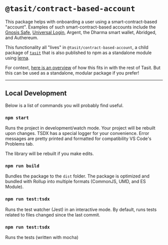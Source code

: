 # `@tasit/contract-based-account`

This package helps with onboarding a user using a smart-contract-based "account". Examples of such smart-contract-based accounts include the [Gnosis Safe](https://safe.gnosis.io/), [Universal Login](https://universallogin.io/), Argent, the Dharma smart wallet, Abridged, and Authereum.

This functionality all "lives" in `@tasit/contract-based-account`, a child package of [`tasit`](https://github.com/tasitlabs/tasit-sdk) that is also published to npm as a standalone module using [lerna](https://lerna.js.org/).

For context, [here is an overview](https://docs.tasit.io/docs/project-layout) of how this fits in with the rest of Tasit. But this can be used as a standalone, modular package if you prefer!

---

## Local Development

Below is a list of commands you will probably find useful.

### `npm start`

Runs the project in development/watch mode. Your project will be rebuilt upon changes. TSDX has a special logger for your convenience. Error messages are pretty printed and formatted for compatibility VS Code's Problems tab.

The library will be rebuilt if you make edits.

### `npm run build`

Bundles the package to the `dist` folder.
The package is optimized and bundled with Rollup into multiple formats (CommonJS, UMD, and ES Module).

### `npm run test:tsdx`

Runs the test watcher (Jest) in an interactive mode.
By default, runs tests related to files changed since the last commit.

### `npm run test:tsdx`

Runs the tests (written with mocha)
